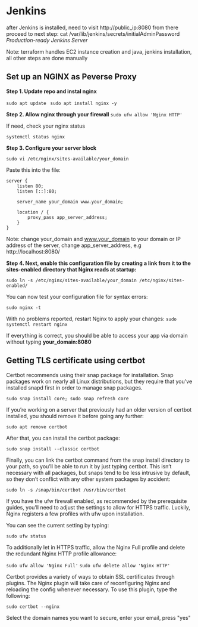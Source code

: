 # Jenkins
after Jenkins is installed, need to visit http://public_ip:8080
from there proceed to next step:
cat /var/lib/jenkins/secrets/initialAdminPassword
*Production-ready Jenkins Server*

Note: terraform handles EC2 instance creation and java, jenkins installation, all other steps are done manually

## Set up an NGINX as Peverse Proxy
**Step 1. Update repo and instal nginx**

```sudo apt update ```
```sudo apt install nginx -y```

**Step 2. Allow nginx through your firewall**
```sudo ufw allow 'Nginx HTTP'```

If need, check your nginx status

```systemctl status nginx```

**Step 3. Configure your server block**

```sudo vi /etc/nginx/sites-available/your_domain```

Paste this into the file:

~~~ 
server {
    listen 80;
    listen [::]:80;

    server_name your_domain www.your_domain;
        
    location / {
        proxy_pass app_server_address;
    }
}
~~~

Note: change your_domain and www.your_domain to your domain or IP address of the server, change app_server_address, e.g http://localhost:8080/

**Step 4. Next, enable this configuration file by creating a link from it to the sites-enabled directory that Nginx reads at startup:**

```sudo ln -s /etc/nginx/sites-available/your_domain /etc/nginx/sites-enabled/```

You can now test your configuration file for syntax errors:

```sudo nginx -t```

With no problems reported, restart Nginx to apply your changes:
```sudo systemctl restart nginx```

If everything is correct, you should be able to access your app via domain without typing **your_domain:8080**


## Getting TLS certificate using certbot

Certbot recommends using their snap package for installation. Snap packages work on nearly all Linux distributions, but they require that you’ve installed snapd first in order to manage snap packages. 

```sudo snap install core; sudo snap refresh core```

If you’re working on a server that previously had an older version of certbot installed, you should remove it before going any further:

```sudo apt remove certbot```

After that, you can install the certbot package:

```sudo snap install --classic certbot```

Finally, you can link the certbot command from the snap install directory to your path, so you’ll be able to run it by just typing certbot. This isn’t necessary with all packages, but snaps tend to be less intrusive by default, so they don’t conflict with any other system packages by accident:

```sudo ln -s /snap/bin/certbot /usr/bin/certbot```

If you have the ufw firewall enabled, as recommended by the prerequisite guides, you’ll need to adjust the settings to allow for HTTPS traffic. Luckily, Nginx registers a few profiles with ufw upon installation.

You can see the current setting by typing:

```sudo ufw status```


To additionally let in HTTPS traffic, allow the Nginx Full profile and delete the redundant Nginx HTTP profile allowance:

```sudo ufw allow 'Nginx Full'```
```sudo ufw delete allow 'Nginx HTTP'```


Certbot provides a variety of ways to obtain SSL certificates through plugins. The Nginx plugin will take care of reconfiguring Nginx and reloading the config whenever necessary. To use this plugin, type the following:

```sudo certbot --nginx```

Select the domain names you want to secure, enter your email, press "yes"